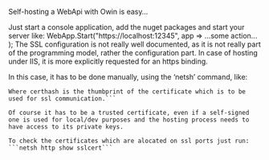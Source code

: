 Self-hosting a WebApi with Owin is easy…

Just start a console application, add the nuget packages and start your server like:
WebApp.Start("https://localhost:12345", app => ...some action...
);
The SSL configuration is not really well documented, as it is not really part of the programming model, rather the configuration part. In case of hosting under IIS, it is more explicitly requested for an https binding.

In this case, it has to be done manually, using the ‘netsh’ command, like:

```D:\>netsh http add sslcert ipport=0.0.0.0:12345 certhash=1bc86a6dd1e7f4ecffec37f0214a2ce6422c72c2 appid={00000000-0000-0000-0000-000000000000} certstorename=MY
Where certhash is the thumbprint of the certificate which is to be used for ssl communication.```

Of course it has to be a trusted certificate, even if a self-signed one is used for local/dev purposes and the hosting process needs to have access to its private keys.

To check the certificates which are alocated on ssl ports just run:
```netsh http show sslcert```

